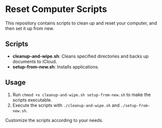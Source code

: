 # Reset Computer Scripts

This repository contains scripts to clean up and reset your computer, and then set it up from new.

## Scripts

- **cleanup-and-wipe.sh**: Cleans specified directories and backs up documents to iCloud.
- **setup-from-new.sh**: Installs applications.

## Usage

1. Run `chmod +x cleanup-and-wipe.sh setup-from-new.sh` to make the scripts executable.
2. Execute the scripts with `./cleanup-and-wipe.sh` and `./setup-from-new.sh`.

Customize the scripts according to your needs.
